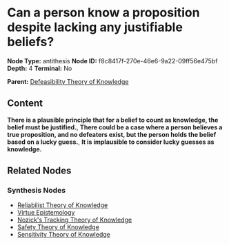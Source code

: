 # Can a person know a proposition despite lacking any justifiable beliefs?

**Node Type:** antithesis
**Node ID:** f8c8417f-270e-46e6-9a22-09ff56e475bf
**Depth:** 4
**Terminal:** No

**Parent:** [Defeasibility Theory of Knowledge](defeasibility-theory-of-knowledge-synthesis-67d0092e-2030-4f86-b135-4a34ce7b94a6.md)

## Content

**There is a plausible principle that for a belief to count as knowledge, the belief must be justified.**, **There could be a case where a person believes a true proposition, and no defeaters exist, but the person holds the belief based on a lucky guess.**, **It is implausible to consider lucky guesses as knowledge.**

## Related Nodes

### Synthesis Nodes

- [Reliabilist Theory of Knowledge](reliabilist-theory-of-knowledge-synthesis-f73c1787-4684-4f4a-aeb9-669a29adad67.md)
- [Virtue Epistemology](virtue-epistemology-synthesis-9bcb1fa7-a686-4092-89be-4f2d02cbd248.md)
- [Nozick's Tracking Theory of Knowledge](nozicks-tracking-theory-of-knowledge-synthesis-71420fed-0e46-4353-90ad-cf47ec7dd337.md)
- [Safety Theory of Knowledge](safety-theory-of-knowledge-synthesis-1cb46d1c-daf4-4066-951f-b86ad4fdb131.md)
- [Sensitivity Theory of Knowledge](sensitivity-theory-of-knowledge-synthesis-8117c02f-751f-4810-96aa-16f2fe212fea.md)
